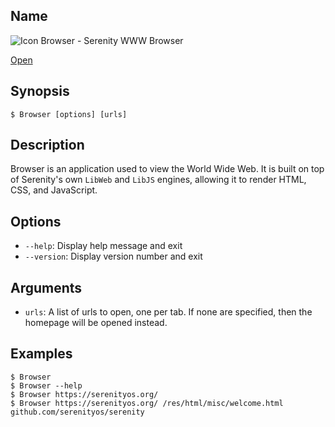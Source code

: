 ## Name

![Icon](/res/icons/16x16/app-browser.png) Browser - Serenity WWW Browser

[Open](launch:///bin/Browser)

## Synopsis

```**sh
$ Browser [options] [urls]
```

## Description

Browser is an application used to view the World Wide Web. It is built on top of Serenity's own `LibWeb` and `LibJS` engines, allowing it to render HTML, CSS, and JavaScript.

## Options

-   `--help`: Display help message and exit
-   `--version`: Display version number and exit

## Arguments

-   `urls`: A list of urls to open, one per tab. If none are specified, then the homepage will be opened instead.

## Examples

```**sh
$ Browser
$ Browser --help
$ Browser https://serenityos.org/
$ Browser https://serenityos.org/ /res/html/misc/welcome.html github.com/serenityos/serenity
```
